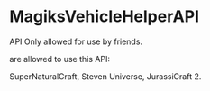 # MagiksVehicleHelperAPI
API Only allowed for use by friends.

 
are allowed to use this API:

SuperNaturalCraft,
Steven Universe, 
JurassiCraft 2.
